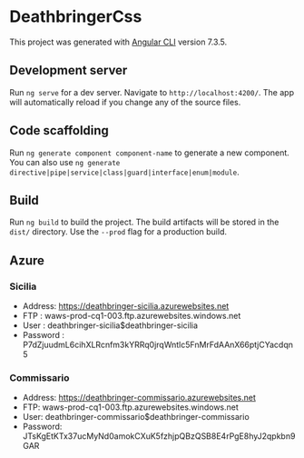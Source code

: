 # DeathbringerCss

This project was generated with [Angular CLI](https://github.com/angular/angular-cli) version 7.3.5.

## Development server

Run `ng serve` for a dev server. Navigate to `http://localhost:4200/`. The app will automatically reload if you change any of the source files.

## Code scaffolding

Run `ng generate component component-name` to generate a new component. You can also use `ng generate directive|pipe|service|class|guard|interface|enum|module`.

## Build

Run `ng build` to build the project. The build artifacts will be stored in the `dist/` directory. Use the `--prod` flag for a production build.

## Azure

### Sicilia

- Address: https://deathbringer-sicilia.azurewebsites.net 
- FTP      : waws-prod-cq1-003.ftp.azurewebsites.windows.net
- User     : deathbringer-sicilia\$deathbringer-sicilia
- Password : P7dZjuudmL6cihXLRcnfm3kYRRq0jrqWntlc5FnMrFdAAnX66ptjCYacdqn5

### Commissario
- Address: https://deathbringer-commissario.azurewebsites.net 
- FTP: waws-prod-cq1-003.ftp.azurewebsites.windows.net
- User: deathbringer-commissario\$deathbringer-commissario
- Password: JTsKgEtKTx37ucMyNd0amokCXuK5fzhjpQBzQSB8E4rPgE8hyJ2qpkbn9GAR
